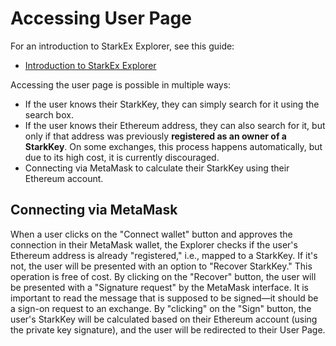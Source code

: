 # Accessing User Page

For an introduction to StarkEx Explorer, see this guide:

- [Introduction to StarkEx Explorer](/tutorials/introduction)

Accessing the user page is possible in multiple ways:

- If the user knows their StarkKey, they can simply search for it using the search box.
- If the user knows their Ethereum address, they can also search for it, but only if that address was previously **registered as an owner of a StarkKey**. On some exchanges, this process happens automatically, but due to its high cost, it is currently discouraged.
- Connecting via MetaMask to calculate their StarkKey using their Ethereum account.

## Connecting via MetaMask

When a user clicks on the "Connect wallet" button and approves the connection in their MetaMask wallet, the Explorer checks if the user's Ethereum address is already "registered," i.e., mapped to a StarkKey. If it's not, the user will be presented with an option to "Recover StarkKey." This operation is free of cost. By clicking on the "Recover" button, the user will be presented with a "Signature request" by the MetaMask interface. It is important to read the message that is supposed to be signed—it should be a sign-on request to an exchange. By "clicking" on the "Sign" button, the user's StarkKey will be calculated based on their Ethereum account (using the private key signature), and the user will be redirected to their User Page.
